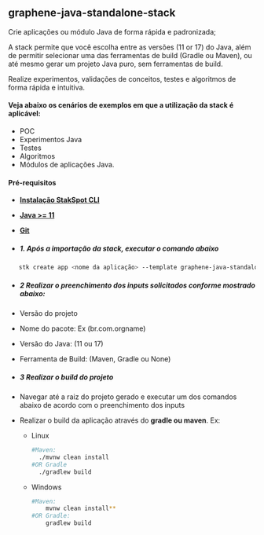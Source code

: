 ## graphene-java-standalone-stack
Crie aplicações ou módulo Java de forma rápida e padronizada;

A stack permite que você escolha entre as versões (11 or 17) do Java,
além de permitir selecionar uma das ferramentas de build (Gradle ou Maven),
ou até mesmo gerar um projeto Java puro, sem ferramentas de build.

Realize experimentos, validações de conceitos, testes e algoritmos de forma rápida e intuitiva.

#### Veja abaixo os cenários de exemplos em que a utilização da stack é aplicável:
- POC
- Experimentos Java
- Testes
- Algoritmos
- Módulos de aplicações Java.

#### **Pré-requisitos**
- [**Instalação StakSpot CLI**](https://docs.stackspot.com/latest/os-cli/installation/)
- [**Java >= 11**](https://openjdk.org/)
- [**Git**](https://git-scm.com/)

- ##### 1. Após a importação da stack, executar o comando abaixo
 ```bash
    stk create app <nome da aplicação> --template graphene-java-standalone-stack/starter-java
 ```

- ##### 2 Realizar o preenchimento dos inputs solicitados conforme mostrado abaixo:
- Versão do projeto
- Nome do pacote: Ex (br.com.orgname)
- Versão do Java: (11 ou 17)
- Ferramenta de Build: (Maven, Gradle ou None)

- ##### 3 Realizar o build do projeto
- Navegar até a raiz do projeto gerado e executar um dos comandos abaixo de acordo com o preenchimento dos inputs
- Realizar o build da aplicação através do **gradle ou maven**. Ex:
    - Linux
        ```bash
        #Maven:
          ./mvnw clean install
        #OR Gradle
          ./gradlew build
        ```
    - Windows
        ```bash
        #Maven: 
            mvnw clean install**
        #OR Gradle: 
            gradlew build
        ``` 
